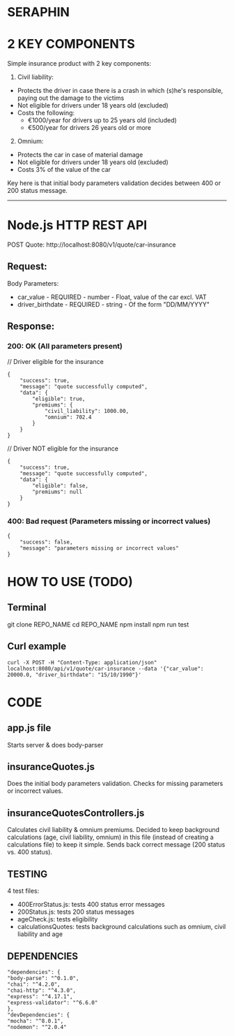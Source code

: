 # SERAPHIN

# 2 KEY COMPONENTS

Simple insurance product with 2 key components:
1) Civil liability:
- Protects the driver in case there is a crash in which (s)he's responsible, paying out the damage to the victims
- Not eligible for drivers under 18 years old (excluded)
- Costs the following:
    * €1000/year for drivers up to 25 years old (included)
    * €500/year for drivers 26 years old or more

2) Omnium:
- Protects the car in case of material damage
- Not eligible for drivers under 18 years old (excluded)
- Costs 3% of the value of the car

Key here is that initial body parameters validation decides between 400 or 200 status message.

_________________________________________________________________

# Node.js HTTP REST API

POST Quote: http://localhost:8080/v1/quote/car-insurance

## Request:
Body Parameters:
- car_value - REQUIRED -  number - Float, value of the car excl. VAT
- driver_birthdate - REQUIRED - string - Of the form "DD/MM/YYYY"

## Response:
### 200: OK (All parameters present)
// Driver eligible for the insurance
    
    {
        "success": true,
        "message": "quote successfully computed",
        "data": {
            "eligible": true,
            "premiums": {
                "civil_liability": 1000.00,
                "omnium": 702.4
            }
        }
    }  

// Driver NOT eligible for the insurance
    
    {
        "success": true,
        "message": "quote successfully computed",
        "data": {
            "eligible": false,
            "premiums": null
        }
    }

### 400: Bad request (Parameters missing or incorrect values)
    {
        "success": false,
        "message": "parameters missing or incorrect values"
    }

# HOW TO USE (TODO)

## Terminal
git clone REPO_NAME
cd REPO_NAME
npm install
npm run test

## Curl example
    curl -X POST -H "Content-Type: application/json" localhost:8080/api/v1/quote/car-insurance --data '{"car_value": 20000.0, "driver_birthdate": "15/10/1990"}'

# CODE

## app.js file
Starts server & does body-parser

## insuranceQuotes.js
Does the initial body parameters validation.
Checks for missing parameters or incorrect values. 

## insuranceQuotesControllers.js
Calculates civil liability & omnium premiums.
Decided to keep background calculations (age, civil liability, omnium) in this file (instead of creating a calculations file) to keep it simple.
Sends back correct message (200 status vs. 400 status).

## TESTING
4 test files:
- 400ErrorStatus.js: tests 400 status error messages
- 200Status.js: tests 200 status messages 
- ageCheck.js: tests eligibility
- calculationsQuotes: tests background calculations such as omnium, civil liability and age 

## DEPENDENCIES
    "dependencies": {
    "body-parse": "^0.1.0",
    "chai": "^4.2.0",
    "chai-http": "^4.3.0",
    "express": "^4.17.1",
    "express-validator": "^6.6.0"
    },
    "devDependencies": {
    "mocha": "^8.0.1",
    "nodemon": "^2.0.4"
